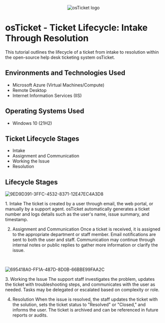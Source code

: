 <p align="center">
<img src="https://i.imgur.com/Clzj7Xs.png" alt="osTicket logo"/>
</p>

<h1>osTicket - Ticket Lifecycle: Intake Through Resolution</h1>
This tutorial outlines the lifecycle of a ticket from intake to resolution within the open-source help desk ticketing system osTicket.<br />



<h2>Environments and Technologies Used</h2>

- Microsoft Azure (Virtual Machines/Compute)
- Remote Desktop
- Internet Information Services (IIS)

<h2>Operating Systems Used </h2>

- Windows 10</b> (21H2)

<h2>Ticket Lifecycle Stages</h2>

- Intake
- Assignment and Communication
- Working the Issue
- Resolution

<h2>Lifecycle Stages</h2>

![9ED9D391-3FFC-4532-8371-12E47EC4A3D8](https://github.com/user-attachments/assets/15740e95-fe0c-4255-a7dc-c65ad7bb7491)

</p>
<p>
1. Intake
The ticket is created by a user through email, the web portal, or manually by a support agent. osTicket automatically generates a ticket number and logs details such as the user's name, issue summary, and timestamp.

2. Assignment and Communication
Once a ticket is received, it is assigned to the appropriate department or staff member. Email notifications are sent to both the user and staff. Communication may continue through internal notes or public replies to gather more information or clarify the issue.
</p>
<br />

![695418A0-FF1A-487D-8D0B-66BBE99FAA2C](https://github.com/user-attachments/assets/3d86da9a-5c9e-470d-8e3c-d46c328268d3)

</p>
<p>
3. Working the Issue
The support staff investigates the problem, updates the ticket with troubleshooting steps, and communicates with the user as needed. Tasks may be delegated or escalated based on complexity or role.

4. Resolution
When the issue is resolved, the staff updates the ticket with the solution, sets the ticket status to "Resolved" or "Closed," and informs the user. The ticket is archived and can be referenced in future reports or audits.
</p>
